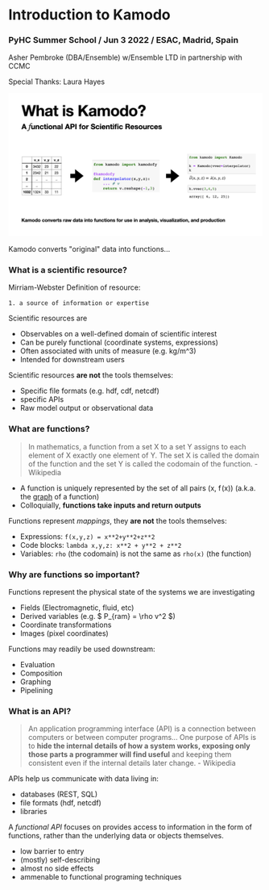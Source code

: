 



# Introduction to Kamodo

### PyHC Summer School / Jun 3 2022 / ESAC, Madrid, Spain
Asher Pembroke (DBA/Ensemble) w/Ensemble LTD in partnership with CCMC

Special Thanks: Laura Hayes



![what is kamodo](WhatIsKamodo/WhatIsKamodo.001.jpeg)


Kamodo converts "original" data into functions...


### What is a scientific resource?

Mirriam-Webster Definition of resource:

    1. a source of information or expertise


Scientific resources are 

* Observables on a well-defined domain of scientific interest
* Can be purely functional (coordinate systems, expressions)
* Often associated with units of measure (e.g. kg/m^3)
* Intended for downstream users

Scientific resources **are not** the tools themselves:

* Specific file formats (e.g. hdf, cdf, netcdf)
* specific APIs
* Raw model output or observational data


### What are functions?

> In mathematics, a function from a set X to a set Y assigns to each element of X exactly one element of Y. The set X is called the domain of the function and the set Y is called the codomain of the function. - Wikipedia

* A function is uniquely represented by the set of all pairs (x, f (x)) (a.k.a. the [graph](https://en.wikipedia.org/wiki/Graph_of_a_function) of a function)
* Colloquially, **functions take inputs and return outputs**

Functions represent *mappings*, they **are not** the tools themselves:
* Expressions: `f(x,y,z) = x**2+y**2+z**2`
* Code blocks: `lambda x,y,z: x**2 + y**2 + z**2`
* Variables: `rho` (the codomain) is not the same as `rho(x)` (the function)


### Why are functions so important?

Functions represent the physical state of the systems we are investigating
* Fields (Electromagnetic, fluid, etc)
* Derived variables (e.g. $ P_{ram} = \rho v^2 $)
* Coordinate transformations
* Images (pixel coordinates)

Functions may readily be used downstream:
* Evaluation
* Composition
* Graphing
* Pipelining

<!-- #region -->
### What is an API?

> An application programming interface (API) is a connection between computers or between computer programs... One purpose of APIs is to **hide the internal details of how a system works, exposing only those parts a programmer will find useful** and keeping them consistent even if the internal details later change. - Wikipedia


APIs help us communicate with data living in:

* databases (REST, SQL)
* file formats (hdf, netcdf)
* libraries

A *functional API* focuses on provides access to information in the form of functions, rather than the underlying data or objects themselves.

* low barrier to entry
* (mostly) self-describing
* almost no side effects
* ammenable to functional programing techniques

<!-- #endregion -->
